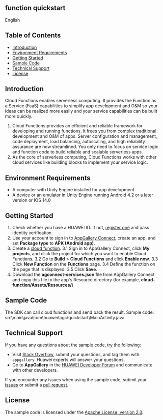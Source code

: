 ## function quickstart

English

## Table of Contents

 * [Introduction](#introduction)
 * [Environment Requirements](#environment-requirements)
 * [Getting Started](#getting-started)
 * [Sample Code](#sample-code)
 * [Technical Support](#technical-support)
 * [License](#license)

## Introduction
Cloud Functions enables serverless computing. It provides the Function as a Service (FaaS) capabilities to simplify app development and O&M so your ideas can be realized more easily and your service capabilities can be built more quickly.
1. Cloud Functions provides an efficient and reliable framework for developing and running functions. It frees you from complex traditional development and O&M of apps. Server configuration and management, code deployment, load balancing, autoscaling, and high reliability assurance are now streamlined.
You only need to focus on service logic and function code to build reliable and scalable serverless apps.
2. As the core of serverless computing, Cloud Functions works with other cloud services like building blocks to implement your service logic.

## Environment Requirements
* A computer with Unity Engine installed for app development
* A device or an emulator in Unity Engine running Android 4.2 or a later version or IOS 14.0


## Getting Started
1. Check whether you have a HUAWEI ID. If not, [register one](https://developer.huawei.com/consumer/en/doc/start/registration-and-verification-0000001053628148) and pass identity verification.
2. Use your account to sign in to [AppGallery Connect](https://developer.huawei.com/consumer/en/service/josp/agc/index.html#/), create an app, and set **Package type** to **APK (Android app)**.
3. Create a [cloud function](https://developer.huawei.com/consumer/en/doc/development/AppGallery-connect-Guides/agc-cloudfunction-introduction-0000001059279544).
3.1 Sign in to AppGallery Connect, click **My projects**, and click the project for which you want to enable Cloud Functions.
3.2 Go to **Build** > **Cloud Functions** and click **Enable now**.
3.3 Click **New Function** on the **Functions** page.
3.4 Define the function on the page that is displayed.
3.5 Click **Save**.
4. Download the **agconnect-services.json** file from AppGallery Connect and copy this file to the app's Resource directory (for example, **cloud-function/Assets/Resources/**)

## Sample Code
The SDK can call cloud functions and send back the result.
Sample code: src\main\java\com\huawei\agc\quickstart\MainActivity.java



## Technical Support
If you have any questions about the sample code, try the following:
- Visit [Stack Overflow](https://stackoverflow.com/questions/tagged/appgallery-connect), submit your questions, and tag them with `appgallery`. Huawei experts will answer your questions.
- Go to **AppGallery** in the [HUAWEI Developer Forum](https://forums.developer.huawei.com/forumPortal/en/home?fid=0101188387844930001) and communicate with other developers.

If you encounter any issues when using the sample code, submit your [issues](https://github.com/AppGalleryConnect/agc-android-demos/issues) or submit a [pull request](https://github.com/AppGalleryConnect/agc-android-demos/pulls).

## License
The sample code is licensed under the [Apache License, version 2.0](https://www.apache.org/licenses/LICENSE-2.0).